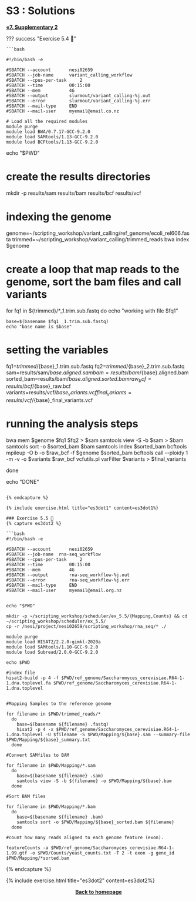# S3 : Solutions

<p style="text-align:left;">
    <b><a class="btn" href="https://genomicsaotearoa.github.io/Workshop-Bash_Scripting_And_HPC_Job_Scheduler/workshop_material/7_supplementary_2.html" style="background: var(--bs-green);font-weight:bold">&laquo;7. Supplementary 2</a></b>
</p>

??? success "Exercise 5.4 😬"	

    ```bash

    #!/bin/bash -e

    #SBATCH --account		nesi02659
    #SBATCH --job-name 	    variant_calling_workflow
    #SBATCH --cpus-per-task 	2
    #SBATCH --time 			00:15:00
    #SBATCH --mem 			4G
    #SBATCH --output 		slurmout/variant_calling-%j.out
    #SBATCH --error 		slurmout/variant_calling-%j.err
    #SBATCH --mail-type		END
    #SBATCH --mail-user		myemail@email.co.nz

    # Load all the required modules
    module purge
    module load BWA/0.7.17-GCC-9.2.0
    module load SAMtools/1.13-GCC-9.2.0
    module load BCFtools/1.13-GCC-9.2.0

echo "$PWD"

# create the results directories
mkdir -p results/sam results/bam results/bcf results/vcf

# indexing the genome
genome=~/scripting_workshop/variant_calling/ref_genome/ecoli_rel606.fasta
trimmed=~/scripting_workshop/variant_calling/trimmed_reads
bwa index $genome

# create a loop that map reads to the genome, sort the bam files and call variants
for fq1 in ${trimmed}/*_1.trim.sub.fastq
    do
    echo "working with file $fq1"

    base=$(basename $fq1 _1.trim.sub.fastq)
    echo "base name is $base"

   # setting the variables
   fq1=${trimmed}/${base}_1.trim.sub.fastq
   fq2=${trimmed}/${base}_2.trim.sub.fastq
   sam=results/sam/${base}.aligned.sam
   bam=results/bam/${base}.aligned.bam
   sorted_bam=results/bam/${base}.aligned.sorted.bam
   raw_bcf=results/bcf/${base}_raw.bcf
   variants=results/vcf/${base}_variants.vcf
   final_variants=results/vcf/${base}_final_variants.vcf

  # running the analysis steps
  bwa mem $genome $fq1 $fq2 > $sam
  samtools view -S -b $sam > $bam
  samtools sort -o $sorted_bam $bam
  samtools index $sorted_bam
  bcftools mpileup -O b -o $raw_bcf -f $genome $sorted_bam
  bcftools call --ploidy 1 -m -v -o $variants $raw_bcf
  vcfutils.pl varFilter $variants > $final_variants

done

echo "DONE"
```

{% endcapture %}

{% include exercise.html title="es3dot1" content=es3dot1%}

### Exercise 5.5 😬	
{% capture es3dot2 %}

```bash
#!/bin/bash -e

#SBATCH --account		nesi02659
#SBATCH --job-name 	rna-seq_workflow
#SBATCH --cpus-per-task 	2
#SBATCH --time 			00:15:00
#SBATCH --mem 			4G
#SBATCH --output 		rna-seq_workflow-%j.out
#SBATCH --error 		rna-seq_workflow-%j.err
#SBATCH --mail-type		END
#SBATCH --mail-user		myemail@email.org.nz


echo "$PWD"

mkdir -p ~/scripting_workshop/scheduler/ex_5.5/{Mapping,Counts} && cd ~/scripting_workshop/scheduler/ex_5.5/
cp -r /nesi/project/nesi02659/scripting_workshop/rna_seq/* ./

module purge
module load HISAT2/2.2.0-gimkl-2020a
module load SAMtools/1.10-GCC-9.2.0
module load Subread/2.0.0-GCC-9.2.0

echo $PWD

#index file
hisat2-build -p 4 -f $PWD/ref_genome/Saccharomyces_cerevisiae.R64-1-1.dna.toplevel.fa $PWD/ref_genome/Saccharomyces_cerevisiae.R64-1-1.dna.toplevel


#Mapping Samples to the reference genome

for filename in $PWD/trimmed_reads/*
  do
    base=$(basename ${filename} .fastq)
    hisat2 -p 4 -x $PWD/ref_genome/Saccharomyces_cerevisiae.R64-1-1.dna.toplevel -U $filename -S $PWD/Mapping/${base}.sam --summary-file $PWD/Mapping/${base}_summary.txt
  done

#Convert SAMfiles to BAM

for filename in $PWD/Mapping/*.sam
  do
    base=$(basename ${filename} .sam)
    samtools view -S -b ${filename} -o $PWD/Mapping/${base}.bam
  done

#Sort BAM files

for filename in $PWD/Mapping/*.bam
  do
    base=$(basename ${filename} .bam)
    samtools sort -o $PWD/Mapping/${base}_sorted.bam ${filename}
  done

#count how many reads aligned to each genome feature (exon).

featureCounts -a $PWD/ref_genome/Saccharomyces_cerevisiae.R64-1-1.99.gtf -o $PWD/Counts/yeast_counts.txt -T 2 -t exon -g gene_id $PWD/Mapping/*sorted.bam
```

{% endcapture %}

{% include exercise.html title="es3dot2" content=es3dot2%}


<p align="center"><b><a href="https://genomicsaotearoa.github.io/Workshop-Bash_Scripting_And_HPC_Job_Scheduler/">Back to homepage</a></b></p>